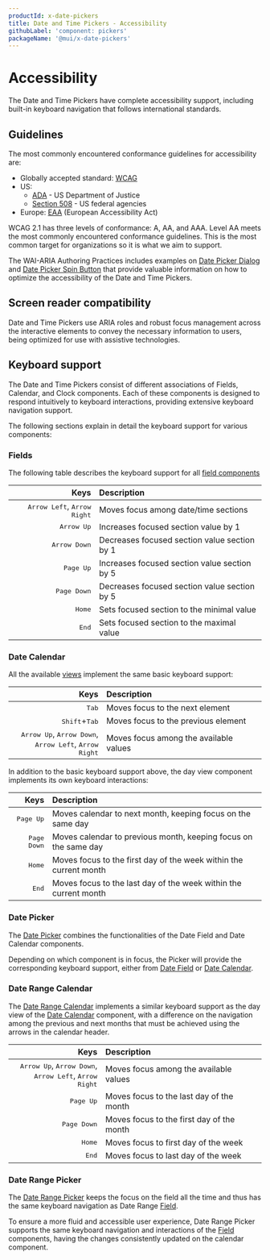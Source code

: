 ```yaml
---
productId: x-date-pickers
title: Date and Time Pickers - Accessibility
githubLabel: 'component: pickers'
packageName: '@mui/x-date-pickers'
---
```


# Accessibility

<p class="description">The Date and Time Pickers have complete accessibility support, including built-in keyboard navigation that follows international standards.</p>

## Guidelines

The most commonly encountered conformance guidelines for accessibility are:

- Globally accepted standard: [WCAG](https://www.w3.org/WAI/standards-guidelines/wcag/)
- US:
  - [ADA](https://www.ada.gov/) - US Department of Justice
  - [Section 508](https://www.section508.gov/) - US federal agencies
- Europe: [EAA](https://ec.europa.eu/social/main.jsp?catId=1202) (European Accessibility Act)

WCAG 2.1 has three levels of conformance: A, AA, and AAA.
Level AA meets the most commonly encountered conformance guidelines.
This is the most common target for organizations so it is what we aim to support.

The WAI-ARIA Authoring Practices includes examples on [Date Picker Dialog](https://www.w3.org/WAI/ARIA/apg/patterns/dialog-modal/examples/datepicker-dialog/) and [Date Picker Spin Button](https://www.w3.org/WAI/ARIA/apg/patterns/spinbutton/examples/datepicker-spinbuttons/) that provide valuable information on how to optimize the accessibility of the Date and Time Pickers.

## Screen reader compatibility

Date and Time Pickers use ARIA roles and robust focus management across the interactive elements to convey the necessary information to users, being optimized for use with assistive technologies.

## Keyboard support

The Date and Time Pickers consist of different associations of Fields, Calendar, and Clock components. Each of these components is designed to respond intuitively to keyboard interactions, providing extensive keyboard navigation support.

The following sections explain in detail the keyboard support for various components:

### Fields

The following table describes the keyboard support for all [field components](/x/react-date-pickers/fields/)

|                                                                  Keys | Description                                  |
| --------------------------------------------------------------------: | :------------------------------------------- |
| <kbd class="key">Arrow Left</kbd>, <kbd class="key">Arrow Right</kbd> | Moves focus among date/time sections         |
|                                       <kbd class="key">Arrow Up</kbd> | Increases focused section value by 1         |
|                                     <kbd class="key">Arrow Down</kbd> | Decreases focused section value section by 1 |
|                                        <kbd class="key">Page Up</kbd> | Increases focused section value section by 5 |
|                                      <kbd class="key">Page Down</kbd> | Decreases focused section value section by 5 |
|                                           <kbd class="key">Home</kbd> | Sets focused section to the minimal value    |
|                                            <kbd class="key">End</kbd> | Sets focused section to the maximal value    |

### Date Calendar

All the available [views](/x/react-date-pickers/date-calendar/#views) implement the same basic keyboard support:

|                                                                                                                                          Keys | Description                            |
| --------------------------------------------------------------------------------------------------------------------------------------------: | :------------------------------------- |
|                                                                                                                    <kbd class="key">Tab</kbd> | Moves focus to the next element        |
|                                                                                       <kbd class="key">Shift</kbd>+<kbd class="key">Tab</kbd> | Moves focus to the previous element    |
| <kbd class="key">Arrow Up</kbd>, <kbd class="key">Arrow Down</kbd>,<br> <kbd class="key">Arrow Left</kbd>, <kbd class="key">Arrow Right</kbd> | Moves focus among the available values |

In addition to the basic keyboard support above, the day view component implements its own keyboard interactions:

|                             Keys | Description                                                       |
| -------------------------------: | :---------------------------------------------------------------- |
|   <kbd class="key">Page Up</kbd> | Moves calendar to next month, keeping focus on the same day       |
| <kbd class="key">Page Down</kbd> | Moves calendar to previous month, keeping focus on the same day   |
|      <kbd class="key">Home</kbd> | Moves focus to the first day of the week within the current month |
|       <kbd class="key">End</kbd> | Moves focus to the last day of the week within the current month  |

### Date Picker

The [Date Picker](/x/react-date-pickers/date-picker/) combines the functionalities of the Date Field and Date Calendar components.

Depending on which component is in focus, the Picker will provide the corresponding keyboard support, either from [Date Field](/x/react-date-pickers/accessibility/#fields) or [Date Calendar](/x/react-date-pickers/accessibility/#date-calendar).

### Date Range Calendar

The [Date Range Calendar](/x/react-date-pickers/date-range-calendar/) implements a similar keyboard support as the day view of the [Date Calendar](/x/react-date-pickers/accessibility/#date-calendar) component, with a difference on the navigation among the previous and next months that must be achieved using the arrows in the calendar header.

|                                                                                                                                          Keys | Description                               |
| --------------------------------------------------------------------------------------------------------------------------------------------: | :---------------------------------------- |
| <kbd class="key">Arrow Up</kbd>, <kbd class="key">Arrow Down</kbd>,<br> <kbd class="key">Arrow Left</kbd>, <kbd class="key">Arrow Right</kbd> | Moves focus among the available values    |
|                                                                                                                <kbd class="key">Page Up</kbd> | Moves focus to the last day of the month  |
|                                                                                                              <kbd class="key">Page Down</kbd> | Moves focus to the first day of the month |
|                                                                                                                   <kbd class="key">Home</kbd> | Moves focus to first day of the week      |
|                                                                                                                    <kbd class="key">End</kbd> | Moves focus to last day of the week       |

### Date Range Picker

The [Date Range Picker](/x/react-date-pickers/date-range-picker/) keeps the focus on the field all the time and thus has the same keyboard navigation as Date Range [Field](/x/react-date-pickers/accessibility/#fields).

To ensure a more fluid and accessible user experience, Date Range Picker supports the same keyboard navigation and interactions of the [Field](/x/react-date-pickers/accessibility/#fields) components, having the changes consistently updated on the calendar component.
